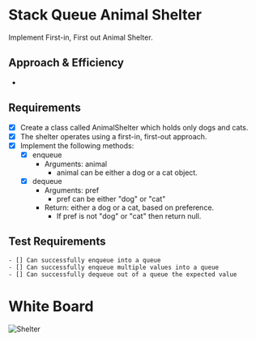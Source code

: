 # Stack Queue Animal Shelter

Implement First-in, First out Animal Shelter.

## Approach & Efficiency

*

## Requirements

* [x] Create a class called AnimalShelter which holds only dogs and cats.
* [x] The shelter operates using a first-in, first-out approach.
* [x] Implement the following methods:
    - [x] enqueue
        * Arguments: animal
            * animal can be either a dog or a cat object.
    - [x] dequeue
        * Arguments: pref
            * pref can be either "dog" or "cat"
        * Return: either a dog or a cat, based on preference.
            * If pref is not "dog" or "cat" then return null.



## Test Requirements
    - [] Can successfully enqueue into a queue
    - [] Can successfully enqueue multiple values into a queue
    - [] Can successfully dequeue out of a queue the expected value
# White Board

![Shelter]()
